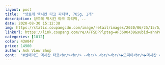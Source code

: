 ```yaml
---
layout: post 
title:  "앙트레 멕시칸 타코 파티팩, 705g, 1개" 
description: 앙트레 멕시칸 타코 파티팩, ..
date: 2020-08-30 15:12:38 
img: https://static.coupangcdn.com/image/retail/images/2020/06/25/15/5/d93659cf-0000-4226-a720-529f8ff640d8.jpg 
linkUrl: https://link.coupang.com/re/AFFSDP?lptag=AF3600438&subid=ahnPublicAsk&pageKey=1745584713&itemId=2972344673&vendorItemId=70960751081&traceid=V0-113-c43bb5254f095b87 
categories: [1012] 
color: 43A047 
price: 14900 
author: Ask View Shop 
cont:  "#옌메이드 멕시칸 타코<br/><br/> -<br/>.<br/><br/>▶️또띠아<br/>▶️멕시칸 치킨<br/>▶️방울 토마토<br/>▶️새우<br/>▶️소스  and amp; 시즈닝<br/>▶️적양파<br/>▶️치커리<br/>▶️폴드포크<br/>《인스타 계정에 올렸던 후기 그대로 올릴게용》<br/>가격대비 대만족이에요!!!!<br/>간단하고 양도 많아요.<br/><br/>같은 조 친구들과 상의 끝에 저희조는<br/>같이 곁들여 먹었답니다<br/>구매하기엔 아직 학생들이라 시간과 금전적의 여유가 없어서 밀 키트 제품을 이용해봤어요❣<br/>그중 앙트레를 자주시켜먹어요.<br/><br/>내용이 알차요.<br/><br/>더 예쁘게 느껴졌던거 같아요 ㅎㅎ❗<br/>더워서 입맛도없고해서 맥주안주겸<br/>등이 있었고 저희 조 친구들은 캔옥수수를 사서<br/>또띠아도 많이잇어서 충분히 먹어요.<br/><br/>만족스러워 했던거 같아욤❣<br/>무엇보다 맛도 너무 좋았어서 다들 엄청나게<br/>밀키트를 자주 애용하는편인데.<br/><br/>밥대용으로 찾다가 타코시켜봣는데<br/>상큼하면서 식욕을 돋게 만들어요.<br/><br/>새우에고기.<br/>닭고기까지 거기다 소스가<br/>소스가 자꼬 생각나네요.<br/>ㅋ<br/>어떤 음식이든 플레이팅을 어떻게 하느냐에 따라서 시각적인 효과가 다 다르게 느껴지는데 ,<br/>위탁학교에서 동아리 실습을 하는 날이 있는데<br/>이 타코는 쿠팡의《앙트레 멕시칸 타코 파티팩》<br/>이라는 밀키트 제품이고요 재료를 따로따로<br/>이번에는 주제는 또띠아로 결정이 나서<br/>일단 타코에 들어가는 제품들은 ,<br/>재구매 의사 100%<br/>집에있던 피클이랑 같이 넣어 먹어봤는데 꿀맛.<br/>.<br/><br/>최고였어요.<br/> .<br/><br/>치커리신선도가 좀 아쉽고 또띠아양이 약간 부족한거외엔<br/>타브랜드보다 식자재가신선하고<br/>타코를 만들기로 했어요❗<br/>타코의 재료들이 색감이 다 다양해서<br/>포장도잘되잇고.<br/>설명서나 요리법이<br/>한번 더 시켜 먹어야겟어요ㅜㅜ<br/>" 
---
```

